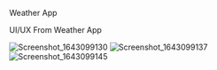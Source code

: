 Weather App

UI/UX From Weather App

![Screenshot_1643099130](https://user-images.githubusercontent.com/82645322/150939657-3d6bf31c-8581-4cc2-a6a4-12f333ac58fb.png)
![Screenshot_1643099137](https://user-images.githubusercontent.com/82645322/150939698-26aee653-6e14-4fad-942c-f8280b1134c7.png)
![Screenshot_1643099145](https://user-images.githubusercontent.com/82645322/150939727-98673c55-f571-4372-b161-892404ca0d1a.png)
